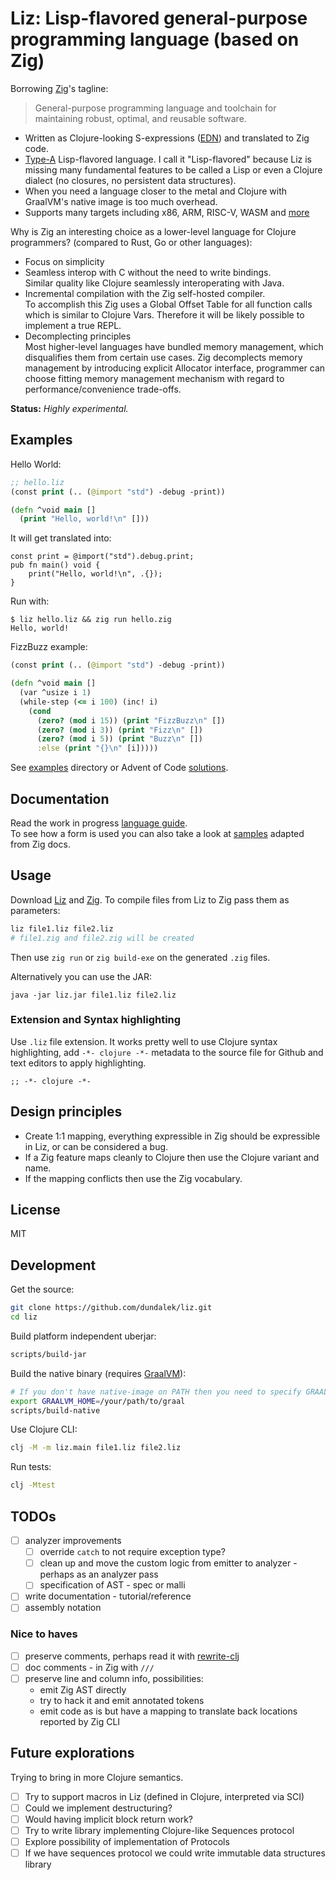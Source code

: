 
# Liz: Lisp-flavored general-purpose programming language (based on Zig)

Borrowing [Zig](https://github.com/ziglang/zig)'s tagline:
> General-purpose programming language and toolchain for maintaining robust, optimal, and reusable software.

- Written as Clojure-looking S-expressions ([EDN](https://github.com/edn-format/edn)) and translated to Zig code.
- [Type-A](https://github.com/dundalek/awesome-lisp-languages#classification) Lisp-flavored language. I call it "Lisp-flavored" because Liz is missing many fundamental features to be called a Lisp or even a Clojure dialect (no closures, no persistent data structures).
- When you need a language closer to the metal and Clojure with GraalVM's native image is too much overhead.
- Supports many targets including x86, ARM, RISC-V, WASM and [more](https://ziglang.org/#Wide-range-of-targets-supported)

Why is Zig an interesting choice as a lower-level language for Clojure programmers? (compared to Rust, Go or other languages):

- Focus on simplicity
- Seamless interop with C without the need to write bindings.  
  Similar quality like Clojure seamlessly interoperating with Java.
- Incremental compilation with the Zig self-hosted compiler.  
  To accomplish this Zig uses a Global Offset Table for all function calls which is similar to Clojure Vars. Therefore it will be likely possible to implement a true REPL.
- Decomplecting principles  
  Most higher-level languages have bundled memory management, which disqualifies them from certain use cases. Zig decomplects memory management by introducing explicit Allocator interface, programmer can choose fitting memory management mechanism with regard to performance/convenience trade-offs.

**Status:** *Highly experimental.*

## Examples

Hello World:

```clojure
;; hello.liz
(const print (.. (@import "std") -debug -print))

(defn ^void main []
  (print "Hello, world!\n" []))
```

It will get translated into:

```zig
const print = @import("std").debug.print;
pub fn main() void {
    print("Hello, world!\n", .{});
}
```

Run with:

```
$ liz hello.liz && zig run hello.zig
Hello, world!
```

FizzBuzz example:

```clojure
(const print (.. (@import "std") -debug -print))

(defn ^void main []
  (var ^usize i 1)
  (while-step (<= i 100) (inc! i)
    (cond
      (zero? (mod i 15)) (print "FizzBuzz\n" [])
      (zero? (mod i 3)) (print "Fizz\n" [])
      (zero? (mod i 5)) (print "Buzz\n" [])
      :else (print "{}\n" [i]))))
```

See [examples](./examples) directory or Advent of Code [solutions](https://github.com/dundalek/adventofcode/tree/master/2020/src/).


## Documentation

Read the work in progress [language guide](./doc/guide.md).  
To see how a form is used you can also take a look at [samples](./test/resources/docs-samples.liz) adapted from Zig docs.

## Usage



Download [Liz](https://github.com/dundalek/liz/releases/latest) and [Zig](https://ziglang.org/download/#release-0.7.1). To compile files from Liz to Zig pass them as parameters:
```sh
liz file1.liz file2.liz
# file1.zig and file2.zig will be created
```

Then use `zig run` or `zig build-exe` on the generated `.zig` files.

Alternatively you can use the JAR:
```
java -jar liz.jar file1.liz file2.liz
```

### Extension and Syntax highlighting

Use `.liz` file extension. It works pretty well to use Clojure syntax highlighting, add `-*- clojure -*-` metadata to the source file for Github and text editors to apply highlighting.

```
;; -*- clojure -*-
```

## Design principles

- Create 1:1 mapping, everything expressible in Zig should be expressible in Liz, or can be considered a bug.
- If a Zig feature maps cleanly to Clojure then use the Clojure variant and name.
- If the mapping conflicts then use the Zig vocabulary.

## License

MIT

## Development

Get the source:

```sh
git clone https://github.com/dundalek/liz.git
cd liz
```

Build platform independent uberjar:
```sh
scripts/build-jar
```

Build the native binary (requires [GraalVM](https://www.graalvm.org/downloads/)):
```sh
# If you don't have native-image on PATH then you need to specify GRAALVM_HOME
export GRAALVM_HOME=/your/path/to/graal
scripts/build-native
```

Use Clojure CLI:

```sh
clj -M -m liz.main file1.liz file2.liz
```

Run tests:
```sh
clj -Mtest
```

## TODOs

- [ ] analyzer improvements
  - [ ] override `catch` to not require exception type?
  - [ ] clean up and move the custom logic from emitter to analyzer - perhaps as an analyzer pass
  - [ ] specification of AST - spec or malli
- [ ] write documentation - tutorial/reference
- [ ] assembly notation

### Nice to haves

- [ ] preserve comments, perhaps read it with [rewrite-clj](https://github.com/xsc/rewrite-clj)
- [ ] doc comments - in Zig with `///`
- [ ] preserve line and column info, possibilities:
  - emit Zig AST directly
  - try to hack it and emit annotated tokens
  - emit code as is but have a mapping to translate back locations reported by Zig CLI

## Future explorations

Trying to bring in more Clojure semantics.

- [ ] Try to support macros in Liz (defined in Clojure, interpreted via SCI)
- [ ] Could we implement destructuring?
- [ ] Would having implicit block return work?
- [ ] Try to write library implementing Clojure-like Sequences protocol
- [ ] Explore possibility of implementation of Protocols
- [ ] If we have sequences protocol we could write immutable data structures library
